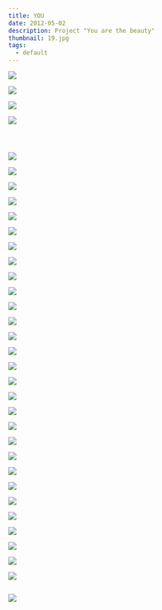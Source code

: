 ```yaml
---
title: YOU
date: 2012-05-02
description: Project "You are the beauty"
thumbnail: 19.jpg
tags:
  - default
---
```


![](2.jpg)

![](32.jpg)

![](4.jpg)

![](5.jpg)

![]()

![]()

![]()

![](9.jpg)

![](10.jpg)

![](11.jpg)

![](12.jpg)

![](13.jpg)

![](14.jpg)

![](15.jpg)

![](16.jpg)

![](17.jpg)

![](18.jpg)

![](19.jpg)

![](20.jpg)

![](21.jpg)

![](22.jpg)

![](23.jpg)

![](24.jpg)

![](25.jpg)

![](26.jpg)

![](27.jpg)

![](28.jpg)

![](29.jpg)

![](30.jpg)

![](31.jpg)

![](32.jpg)

![](33.jpg)

![](34.jpg)

![](35.jpg)

![](36.jpg)

![](37.jpg)

![]()

![](15.jpg)

![]()

![]()

![]()

![]()

![]()

![]()

![]()

![]()

![]()

![]()

![]()

![]()

![]()
